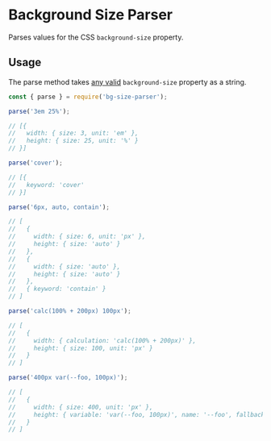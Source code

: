 # Background Size Parser

Parses values for the CSS `background-size` property.

## Usage

The parse method takes [any valid](https://developer.mozilla.org/en-US/docs/Web/CSS/background-size) `background-size` property as a string.

```javascript
const { parse } = require('bg-size-parser');

parse('3em 25%');

// [{
//   width: { size: 3, unit: 'em' },
//   height: { size: 25, unit: '%' }
// }]

parse('cover');

// [{
//   keyword: 'cover'
// }]

parse('6px, auto, contain');

// [
//   {
//     width: { size: 6, unit: 'px' },
//     height: { size: 'auto' }
//   },
//   {
//     width: { size: 'auto' },
//     height: { size: 'auto' }
//   },
//   { keyword: 'contain' }
// ]

parse('calc(100% + 200px) 100px');

// [
//   {
//     width: { calculation: 'calc(100% + 200px)' },
//     height: { size: 100, unit: 'px' }
//   }
// ]

parse('400px var(--foo, 100px)');

// [
//   {
//     width: { size: 400, unit: 'px' },
//     height: { variable: 'var(--foo, 100px)', name: '--foo', fallback: '100px' }
//   }
// ]
```
